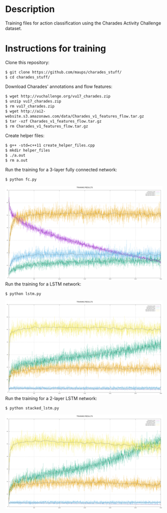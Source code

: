 # Description

Training files for action classification using the Charades Activity Challenge dataset.

# Instructions for training

Clone this repository:
```
$ git clone https://github.com/maups/charades_stuff/
$ cd charades_stuff/
```
Download Charades' annotations and flow features:
```
$ wget http://vuchallenge.org/vu17_charades.zip
$ unzip vu17_charades.zip
$ rm vu17_charades.zip
$ wget http://ai2-website.s3.amazonaws.com/data/Charades_v1_features_flow.tar.gz
$ tar -xzf Charades_v1_features_flow.tar.gz
$ rm Charades_v1_features_flow.tar.gz
```
Create helper files:
```
$ g++ -std=c++11 create_helper_files.cpp
$ mkdir helper_files
$ ./a.out
$ rm a.out
```
Run the training for a 3-layer fully connected network:
```
$ python fc.py
```
![Results for fc.py](results/res_fc.png?raw=true "fc.py")
Run the training for a LSTM network:
```
$ python lstm.py
```
![Results for lstm.py](results/res_lstm.png?raw=true "lstm.py")
Run the training for a 2-layer LSTM network:
```
$ python stacked_lstm.py
```
![Results for stacked_lstm.py](results/res_stacked_lstm.png?raw=true "stacked_lstm.py")
